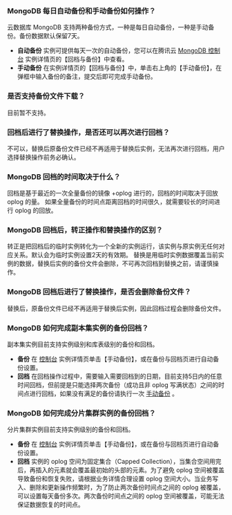 
### MongoDB 每日自动备份和手动备份如何操作？
云数据库 MongoDB 支持两种备份方式，一种是每日自动备份，一种是手动备份。备份数据默认保留7天。
- **自动备份**
实例可提供每天一次的自动备份，您可以在腾讯云 [MongoDB 控制台](https://console.cloud.tencent.com/mongodb) 实例详情页的【回档与备份】中查看。
- **手动备份**
在实例详情页的【回档与备份】中，单击右上角的【手动备份】，在弹框中输入备份的备注，提交后即可完成手动备份。

### 是否支持备份文件下载？
目前暂不支持。

### 回档后进行了替换操作，是否还可以再次进行回档？
不可以，替换后原备份文件已经不再适用于替换后实例，无法再次进行回档，用户选择替换操作前务必确认。

### MongoDB 回档的时间取决于什么？
回档是基于最近的一次全量备份的镜像 +oplog 进行的，回档的时间取决于回放 oplog 的量。
如果全量备份的时间点距离回档的时间很久，就需要较长的时间进行 oplog 的回放。

### MongoDB 回档后，转正操作和替换操作的区别？
转正是把回档后的临时实例转化为一个全新的实例运行，该实例与原实例无任何对应关系。默认会为临时实例设置2天的有效期。
替换是用临时实例数据覆盖当前实例的数据，替换后实例的备份文件会删除，不可再次回档到替换之前，请谨慎操作。

### MongoDB 回档后进行了替换操作，是否会删除备份文件？
替换后，原备份文件已经不再适用于替换后实例，因此回档过程会删除备份文件。
 
### MongoDB 如何完成副本集实例的备份回档？
副本集实例目前支持实例级别和库表级别的备份和回档。
- **备份**
在 [控制台](https://console.cloud.tencent.com/mongodb) 实例详情页单击【手动备份】，或在备份与回档页进行自动备份设置。
- **回档**
在回档操作过程中，需要输入需要回档到的日期，目前支持5日内的任意时间回档，但前提是只能选择两次备份（成功且非 oplog 写满状态）之间的时间点进行回档，如果没有满足的备份请执行一次 [手动备份](https://intl.cloud.tencent.com/document/product/240/7108) 。

### MongoDB 如何完成分片集群实例的备份回档？
分片集群实例目前支持实例级别的备份和回档。
- **备份**
在 [控制台](https://console.cloud.tencent.com/mongodb) 实例详情页单击【手动备份】，或在备份与回档页进行自动备份设置。
- **回档**
实例的 oplog 空间为固定集合（Capped Collection），当集合空间用完后，再插入的元素就会覆盖最初始的头部的元素。为了避免 oplog 空间被覆盖导致备份和恢复失败，请根据业务详情合理设置 oplog 空间大小。当业务写入、删除和更新操作频繁时，为了防止两次备份时间点之间的 oplog 被覆盖，可以设置每天备份多次。两次备份时间点之间的 oplog 空间被覆盖，可能无法保证数据恢复的时间点。
